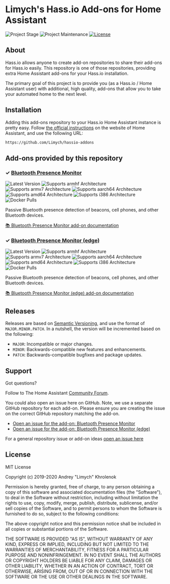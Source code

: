 # Limych's Hass.io Add-ons for Home Assistant

![Project Stage][project-stage-shield]
![Project Maintenance](https://img.shields.io/badge/maintainer-Andrey%20Khrolenok%20%40Limych-blue.svg)
[![License][license-shield]](LICENSE)

## About

Hass.io allows anyone to create add-on repositories to share their add-ons for
Hass.io easily. This repository is one of those repositories, providing extra
Home Assistant add-ons for your Hass.io installation.

The primary goal of this project is to provide you (as a Hass.io /
Home Assistant user) with additional, high quality, add-ons that allow you to
take your automated home to the next level.

## Installation

Adding this add-ons repository to your Hass.io Home Assistant instance is
pretty easy. Follow [the official instructions][third-party-addons] on the
website of Home Assistant, and use the following URL:

```txt
https://github.com/Limych/hassio-addons
```

## Add-ons provided by this repository

### &#10003; [Bluetooth Presence Monitor][addon-presence-monitor]

![Latest Version][presence-monitor-version-shield]
![Supports armhf Architecture][presence-monitor-armhf-shield]
![Supports armv7 Architecture][presence-monitor-armv7-shield]
![Supports aarch64 Architecture][presence-monitor-aarch64-shield]
![Supports amd64 Architecture][presence-monitor-amd64-shield]
![Supports i386 Architecture][presence-monitor-i386-shield]
![Docker Pulls][presence-monitor-pulls-shield]

Passive Bluetooth presence detection of beacons, cell phones, and other Bluetooth devices.

[:books: Bluetooth Presence Monitor add-on documentation][addon-doc-presence-monitor]

### &#10003; [Bluetooth Presence Monitor (edge)][addon-presence-monitor-edge]

![Latest Version][presence-monitor-edge-version-shield]
![Supports armhf Architecture][presence-monitor-edge-armhf-shield]
![Supports armv7 Architecture][presence-monitor-edge-armv7-shield]
![Supports aarch64 Architecture][presence-monitor-edge-aarch64-shield]
![Supports amd64 Architecture][presence-monitor-edge-amd64-shield]
![Supports i386 Architecture][presence-monitor-edge-i386-shield]
![Docker Pulls][presence-monitor-edge-pulls-shield]

Passive Bluetooth presence detection of beacons, cell phones, and other Bluetooth devices.

[:books: Bluetooth Presence Monitor (edge) add-on documentation][addon-doc-presence-monitor-edge]

## Releases

Releases are based on [Semantic Versioning][semver], and use the format
of ``MAJOR.MINOR.PATCH``. In a nutshell, the version will be incremented
based on the following:

- ``MAJOR``: Incompatible or major changes.
- ``MINOR``: Backwards-compatible new features and enhancements.
- ``PATCH``: Backwards-compatible bugfixes and package updates.

## Support

Got questions?

Follow to The Home Assistant [Community Forum][forum].

You could also open an issue here on GitHub. Note, we use a separate
GitHub repository for each add-on. Please ensure you are creating the issue
on the correct GitHub repository matching the add-on.

- [Open an issue for the add-on: Bluetooth Presence Monitor][presence-monitor-issue]
- [Open an issue for the add-on: Bluetooth Presence Monitor (edge)][presence-monitor-edge-issue]

For a general repository issue or add-on ideas [open an issue here][issue]

## License

MIT License

Copyright (c) 2019-2020 Andrey "Limych" Khrolenok

Permission is hereby granted, free of charge, to any person obtaining a copy
of this software and associated documentation files (the "Software"), to deal
in the Software without restriction, including without limitation the rights
to use, copy, modify, merge, publish, distribute, sublicense, and/or sell
copies of the Software, and to permit persons to whom the Software is
furnished to do so, subject to the following conditions:

The above copyright notice and this permission notice shall be included in all
copies or substantial portions of the Software.

THE SOFTWARE IS PROVIDED "AS IS", WITHOUT WARRANTY OF ANY KIND, EXPRESS OR
IMPLIED, INCLUDING BUT NOT LIMITED TO THE WARRANTIES OF MERCHANTABILITY,
FITNESS FOR A PARTICULAR PURPOSE AND NONINFRINGEMENT. IN NO EVENT SHALL THE
AUTHORS OR COPYRIGHT HOLDERS BE LIABLE FOR ANY CLAIM, DAMAGES OR OTHER
LIABILITY, WHETHER IN AN ACTION OF CONTRACT, TORT OR OTHERWISE, ARISING FROM,
OUT OF OR IN CONNECTION WITH THE SOFTWARE OR THE USE OR OTHER DEALINGS IN THE
SOFTWARE.

[addon-presence-monitor]: https://github.com/Limych/addon-presence-monitor/tree/v1.0.0
[addon-doc-presence-monitor]: https://github.com/Limych/addon-presence-monitor/blob/v1.0.0/README.md
[presence-monitor-issue]: https://github.com/Limych/addon-presence-monitor/issues
[presence-monitor-version-shield]: https://img.shields.io/badge/version-v1.0.0-blue.svg
[presence-monitor-pulls-shield]: https://img.shields.io/docker/pulls/limych/hassio-presence-monitor-armhf.svg
[presence-monitor-aarch64-shield]: https://img.shields.io/badge/aarch64-yes-green.svg
[presence-monitor-amd64-shield]: https://img.shields.io/badge/amd64-yes-green.svg
[presence-monitor-armhf-shield]: https://img.shields.io/badge/armhf-yes-green.svg
[presence-monitor-armv7-shield]: https://img.shields.io/badge/armv7-yes-green.svg
[presence-monitor-i386-shield]: https://img.shields.io/badge/i386-yes-green.svg
[addon-presence-monitor-edge]: https://github.com/Limych/addon-presence-monitor/tree/3940db0
[addon-doc-presence-monitor-edge]: https://github.com/Limych/addon-presence-monitor/blob/3940db0/README.md
[presence-monitor-edge-issue]: https://github.com/Limych/addon-presence-monitor/issues
[presence-monitor-edge-version-shield]: https://img.shields.io/badge/version-3940db0-blue.svg
[presence-monitor-edge-pulls-shield]: https://img.shields.io/docker/pulls/limych/hassio-presence-monitor-armhf.svg
[presence-monitor-edge-aarch64-shield]: https://img.shields.io/badge/aarch64-yes-green.svg
[presence-monitor-edge-amd64-shield]: https://img.shields.io/badge/amd64-yes-green.svg
[presence-monitor-edge-armhf-shield]: https://img.shields.io/badge/armhf-yes-green.svg
[presence-monitor-edge-armv7-shield]: https://img.shields.io/badge/armv7-yes-green.svg
[presence-monitor-edge-i386-shield]: https://img.shields.io/badge/i386-yes-green.svg
[forum-shield]: https://img.shields.io/badge/community-forum-brightgreen.svg
[forum]: https://community.home-assistant.io?u=limych
[issue]: https://github.com/Limych/hassio-addons/issues
[license-shield]: https://img.shields.io/github/license/Limych/hassio-addons.svg
[project-stage-shield]: https://img.shields.io/badge/project%20stage-production%20ready-brightgreen.svg
[semver]: http://semver.org/spec/v2.0.0.html
[third-party-addons]: https://www.home-assistant.io/hassio/installing_third_party_addons/